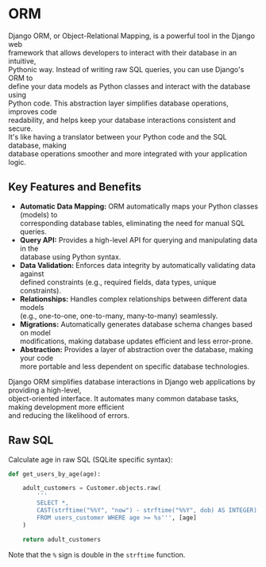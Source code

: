 # ORM

Django ORM, or Object-Relational Mapping, is a powerful tool in the Django web  
framework that allows developers to interact with their database in an intuitive,  
Pythonic way. Instead of writing raw SQL queries, you can use Django's ORM to  
define your data models as Python classes and interact with the database using  
Python code. This abstraction layer simplifies database operations, improves code  
readability, and helps keep your database interactions consistent and secure.  
It's like having a translator between your Python code and the SQL database, making  
database operations smoother and more integrated with your application logic. 

## Key Features and Benefits

- **Automatic Data Mapping:** ORM automatically maps your Python classes (models) to  
  corresponding database tables, eliminating the need for manual SQL queries.
- **Query API:** Provides a high-level API for querying and manipulating data in the  
  database using Python syntax.
- **Data Validation:** Enforces data integrity by automatically validating data against  
   defined constraints (e.g., required fields, data types, unique constraints).
- **Relationships:** Handles complex relationships between different data models  
  (e.g., one-to-one, one-to-many, many-to-many) seamlessly.
- **Migrations:** Automatically generates database schema changes based on model  
  modifications, making database updates efficient and less error-prone.
- **Abstraction:** Provides a layer of abstraction over the database, making your code  
  more portable and less dependent on specific database technologies.


Django ORM simplifies database interactions in Django web applications by providing a high-level,  
object-oriented interface. It automates many common database tasks, making development more efficient  
and reducing the likelihood of errors.


## Raw SQL

 Calculate age in raw SQL (SQLite specific syntax):  

```python
def get_users_by_age(age):

    adult_customers = Customer.objects.raw(
        '''
        SELECT *,
        CAST(strftime("%%Y", "now") - strftime("%%Y", dob) AS INTEGER) AS age 
        FROM users_customer WHERE age >= %s''', [age]
    )

    return adult_customers
```

Note that the `%` sign is double in the `strftime` function. 
